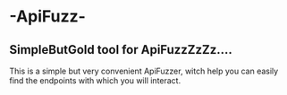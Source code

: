 # -ApiFuzz-
SimpleButGold tool for ApiFuzzZzZz.... 
--------------------------------------

This is a simple but very convenient ApiFuzzer, witch help you can easily find the endpoints with which you will interact.

